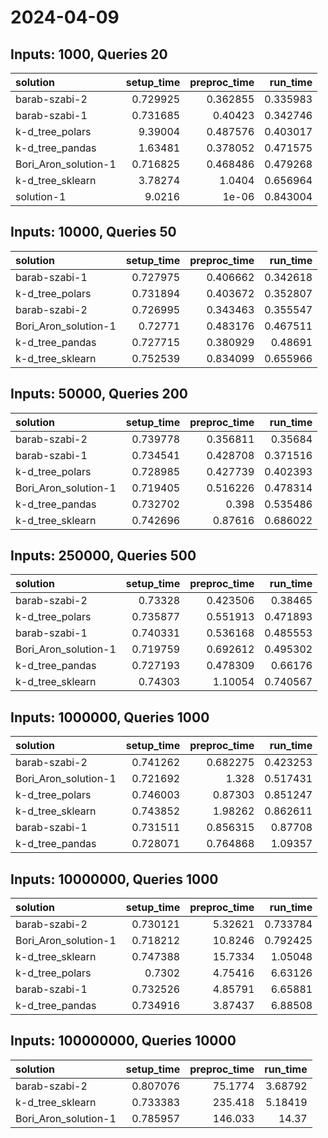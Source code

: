 # 2024-04-09

## Inputs: 1000, Queries 20

| solution             |   setup_time |   preproc_time |   run_time |
|:---------------------|-------------:|---------------:|-----------:|
| barab-szabi-2        |     0.729925 |       0.362855 |   0.335983 |
| barab-szabi-1        |     0.731685 |       0.40423  |   0.342746 |
| k-d_tree_polars      |     9.39004  |       0.487576 |   0.403017 |
| k-d_tree_pandas      |     1.63481  |       0.378052 |   0.471575 |
| Bori_Aron_solution-1 |     0.716825 |       0.468486 |   0.479268 |
| k-d_tree_sklearn     |     3.78274  |       1.0404   |   0.656964 |
| solution-1           |     9.0216   |       1e-06    |   0.843004 |

## Inputs: 10000, Queries 50

| solution             |   setup_time |   preproc_time |   run_time |
|:---------------------|-------------:|---------------:|-----------:|
| barab-szabi-1        |     0.727975 |       0.406662 |   0.342618 |
| k-d_tree_polars      |     0.731894 |       0.403672 |   0.352807 |
| barab-szabi-2        |     0.726995 |       0.343463 |   0.355547 |
| Bori_Aron_solution-1 |     0.72771  |       0.483176 |   0.467511 |
| k-d_tree_pandas      |     0.727715 |       0.380929 |   0.48691  |
| k-d_tree_sklearn     |     0.752539 |       0.834099 |   0.655966 |

## Inputs: 50000, Queries 200

| solution             |   setup_time |   preproc_time |   run_time |
|:---------------------|-------------:|---------------:|-----------:|
| barab-szabi-2        |     0.739778 |       0.356811 |   0.35684  |
| barab-szabi-1        |     0.734541 |       0.428708 |   0.371516 |
| k-d_tree_polars      |     0.728985 |       0.427739 |   0.402393 |
| Bori_Aron_solution-1 |     0.719405 |       0.516226 |   0.478314 |
| k-d_tree_pandas      |     0.732702 |       0.398    |   0.535486 |
| k-d_tree_sklearn     |     0.742696 |       0.87616  |   0.686022 |

## Inputs: 250000, Queries 500

| solution             |   setup_time |   preproc_time |   run_time |
|:---------------------|-------------:|---------------:|-----------:|
| barab-szabi-2        |     0.73328  |       0.423506 |   0.38465  |
| k-d_tree_polars      |     0.735877 |       0.551913 |   0.471893 |
| barab-szabi-1        |     0.740331 |       0.536168 |   0.485553 |
| Bori_Aron_solution-1 |     0.719759 |       0.692612 |   0.495302 |
| k-d_tree_pandas      |     0.727193 |       0.478309 |   0.66176  |
| k-d_tree_sklearn     |     0.74303  |       1.10054  |   0.740567 |

## Inputs: 1000000, Queries 1000

| solution             |   setup_time |   preproc_time |   run_time |
|:---------------------|-------------:|---------------:|-----------:|
| barab-szabi-2        |     0.741262 |       0.682275 |   0.423253 |
| Bori_Aron_solution-1 |     0.721692 |       1.328    |   0.517431 |
| k-d_tree_polars      |     0.746003 |       0.87303  |   0.851247 |
| k-d_tree_sklearn     |     0.743852 |       1.98262  |   0.862611 |
| barab-szabi-1        |     0.731511 |       0.856315 |   0.87708  |
| k-d_tree_pandas      |     0.728071 |       0.764868 |   1.09357  |

## Inputs: 10000000, Queries 1000

| solution             |   setup_time |   preproc_time |   run_time |
|:---------------------|-------------:|---------------:|-----------:|
| barab-szabi-2        |     0.730121 |        5.32621 |   0.733784 |
| Bori_Aron_solution-1 |     0.718212 |       10.8246  |   0.792425 |
| k-d_tree_sklearn     |     0.747388 |       15.7334  |   1.05048  |
| k-d_tree_polars      |     0.7302   |        4.75416 |   6.63126  |
| barab-szabi-1        |     0.732526 |        4.85791 |   6.65881  |
| k-d_tree_pandas      |     0.734916 |        3.87437 |   6.88508  |

## Inputs: 100000000, Queries 10000

| solution             |   setup_time |   preproc_time |   run_time |
|:---------------------|-------------:|---------------:|-----------:|
| barab-szabi-2        |     0.807076 |        75.1774 |    3.68792 |
| k-d_tree_sklearn     |     0.733383 |       235.418  |    5.18419 |
| Bori_Aron_solution-1 |     0.785957 |       146.033  |   14.37    |